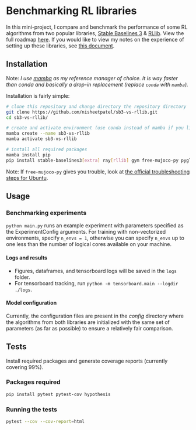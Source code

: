 # Benchmarking RL libraries

In this mini-project, I compare and benchmark the performance of some RL algorithms from two popular libraries, [Stable Baselines 3](https://github.com/DLR-RM/stable-baselines3/) & [RLlib](https://github.com/ray-project/ray/tree/master/rllib). View the full roadmap [here](docs/roadmap.md). If you would like to view my notes on the experience of setting up these libraries, see [this document](docs/notes_sb3_vs_rllib.md).

## Installation

Note: _I use [mamba](https://github.com/mamba-org/vscode-micromamba) as my reference manager of choice. It is way faster than conda and basically a drop-in replacement (replace `conda` with `mamba`)._

Installation is fairly simple:

```sh
# clone this repository and change directory the repository directory
git clone https://github.com/nisheetpatel/sb3-vs-rllib.git
cd sb3-vs-rllib/

# create and activate environment (use conda instead of mamba if you like)
mamba create --name sb3-vs-rllib
mamba activate sb3-vs-rllib

# install all required packages
mamba install pip
pip install stable-baselines3[extra] ray[rllib] gym free-mujoco-py pyglet yaml swig box2d box2d-kengz seaborn
```

Note: If `free-mujoco-py` gives you trouble, look at [the official troubleshooting steps for Ubuntu](https://github.com/openai/mujoco-py#ubuntu-installtion-troubleshooting).

## Usage

### Benchmarking experiments

`python main.py` runs an example experiment with parameters specified as the ExperimentConfig arguments. For training with non-vectorized environments, specify `n_envs = 1`, otherwise you can specify `n_envs` up to one less than the number of logical cores available on your machine.

#### Logs and results

- Figures, dataframes, and tensorboard logs will be saved in the `logs` folder.
- For tensorboard tracking, run `python -m tensorboard.main --logdir ./logs`.

#### Model configuration

Currently, the configuration files are present in the _config_ directory where the algorithms from both libraries are initialized with the same set of parameters (as far as possible) to ensure a relatively fair comparison.

## Tests

Install required packages and generate coverage reports (currently covering 99%).

### Packages required

```sh
pip install pytest pytest-cov hypothesis
```

### Running the tests

```sh
pytest --cov --cov-report=html
```
